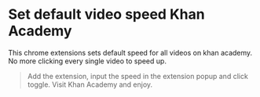# Set default video speed Khan Academy
This chrome extensions sets default speed for all videos on khan academy. No more clicking every single video to speed up.

>Add the extension, input the speed in the extension popup and click toggle. Visit Khan Academy and enjoy.